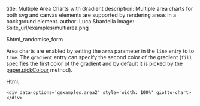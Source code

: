 title: Multiple Area Charts with Gradient
description: Multiple area charts for both svg and canvas elements are supported by rendering areas in a background element.
author: Luca Sbardella
image: $site_url/examples/multiarea.png

<div class="container-fluid">
  <div class="row">
    <div class="col-sm-10">
      <div data-options='gexamples.area3' style='width: 100%' giotto-chart></div>
    </div>
    <div class="col-sm-2 small">
      $html_randomise_form
    </div>
  </div>
</div>

Area charts are enabled by setting the ``area`` parameter in the ``line`` entry
to to ``true``. The ``gradient`` entry can specify the second color of the
gradient (``fill`` specifies the first color of the gradient and by default
it is picked by the [paper.pickColour](/api/paper#paperpickcolor) method).


Html:

    <div data-options='gexamples.area2' style='width: 100%' giotto-chart></div>